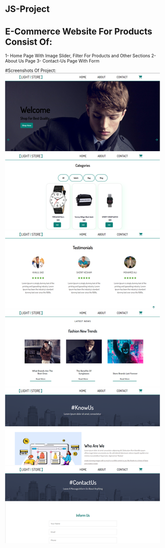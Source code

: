 # JS-Project

# E-Commerce Website For Products Consist Of:
1- Home Page With Image Slider, Filter For Products and Other Sections
2- About Us Page
3- Contact-Us Page With Form

#Screenshots Of Project:
![alt text](https://github.com/OmarElshankery/JS-Project/blob/main/images/Screenshots/Screenshot%20(474).png)
![alt text](https://github.com/OmarElshankery/JS-Project/blob/main/images/Screenshots/Screenshot%20(475).png)
![alt text](https://github.com/OmarElshankery/JS-Project/blob/main/images/Screenshots/Screenshot%20(477).png)
![alt text](https://github.com/OmarElshankery/JS-Project/blob/main/images/Screenshots/Screenshot%20(481).png)
![alt text](https://github.com/OmarElshankery/JS-Project/blob/main/images/Screenshots/Screenshot%20(478).png)
![alt text](https://github.com/OmarElshankery/JS-Project/blob/main/images/Screenshots/Screenshot%20(480).png)
